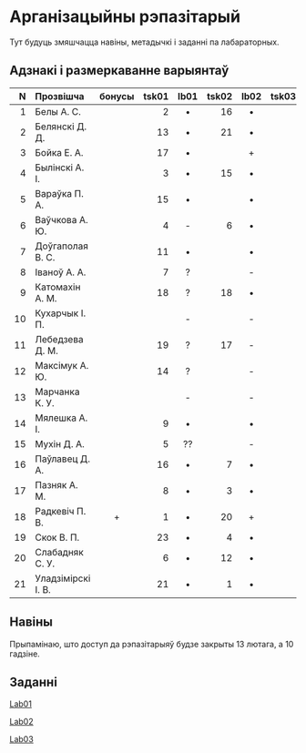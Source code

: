 # Арганізацыйны рэпазітарый

Тут будуць змяшчацца навіны, метадычкі і заданні па лабараторных.

## Адзнакі і размеркаванне варыянтаў


|N  |Прозвішча         |бонусы|tsk01|lb01|tsk02|lb02|tsk03|lb03|tsk04|lb04|
|--:|:-----------------|:----:|----:|:--:|----:|:--:|----:|:--:|----:|:--:|
|  1|Белы А. С.        |      |2    |•   |16   |•   |     |?   |     |    |
|  2|Белянскі Д. Д.    |      |13   |•   |21   |•   |     |-   |     |    |
|  3|Бойка Е. А.       |      |17   |•   |     |+   |     |-   |     |    |
|  4|Былінскі А. І.    |      |3    |•   |15   |•   |     |?   |     |    |
|  5|Вараўка П. А.     |      |15   |•   |     |•   |     |?   |     |    |
|  6|Ваўчкова А. Ю.    |      |4    |-   |6    |•   |     |?   |     |    |
|  7|Доўгаполая В. С.  |      |11   |•   |     |•   |     |-   |     |    |
|  8|Іваноў А. А.      |      |7    |?   |     |-   |     |-   |     |    |
|  9|Катомахін А. М.   |      |18   |?   |18   |•   |     |??  |     |    |
| 10|Кухарчык І. П.    |      |     |-   |     |-   |     |-   |     |    |
| 11|Лебедзева Д. М.   |      |19   |?   |17   |-   |     |-   |     |    |
| 12|Максімук А. Ю.    |      |14   |?   |     |-   |     |-   |     |    |
| 13|Марчанка К. У.    |      |     |-   |     |-   |     |-   |     |    |
| 14|Мялешка А. І.     |      |9    |•   |     |•   |     |?   |     |    |
| 15|Мухін Д. А.       |      |5    |??  |     |-   |     |-   |     |    |
| 16|Паўлавец Д. А.    |      |16   |•   |7    |•   |     |-   |     |    |
| 17|Пазняк А. М.      |      |8    |•   |3    |•   |     |+   |     |    |
| 18|Радкевіч П. В.    |+     |1    |•   |20   |+   |     |•   |     |    |
| 19|Скок В. П.        |      |23   |•   |4    |•   |     |-   |     |    |
| 20|Слабадняк С. У.   |      |6    |•   |12   |•   |     |+   |     |    |
| 21|Уладзімірскі І. В.|      |21   |•   |1    |•   |     |?   |     |    |


## Навіны

Прыпамінаю, што доступ да рэпазітарыяў будзе закрыты 13 лютага, а 10 гадзіне.

## Заданні

[Lab01](https://github.com/BSU2013gr04Lego/Workflow/releases/download/editpolimorph/JavaLab1.pdf)

[Lab02](https://github.com/BSU2013gr04Lego/Workflow/releases/download/editpolimorph/Polimorfizm.pdf)

[Lab03](https://github.com/BSU2013gr04Lego/Workflow/releases/download/lab03.pdf/JavaLab3.pdf)
